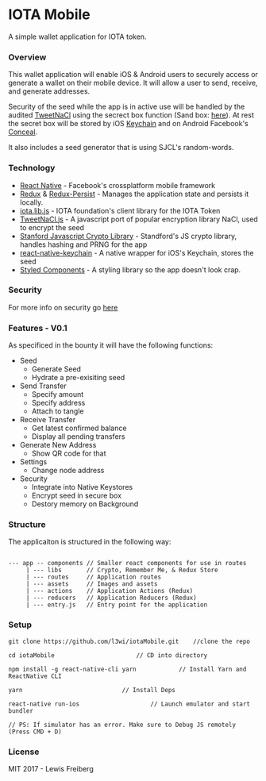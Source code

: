 # IOTA Mobile

A simple wallet application for IOTA token.

### Overview

This wallet application will enable iOS & Android users to securely access or generate a wallet on their mobile device. It will allow a user to send, receive, and generate addresses.

Security of the seed while the app is in active use will be handled by the audited [TweetNaCl](https://github.com/dchest/tweetnacl-js) using the secrect box function (Sand box: [here](https://tweetnacl.js.org/#/secretbox)). At rest the secret box will be stored by iOS [Keychain](https://developer.apple.com/library/content/documentation/Security/Conceptual/keychainServConcepts/iPhoneTasks/iPhoneTasks.html#//apple_ref/doc/uid/TP30000897-CH208-SW1) and on Android Facebook's [Conceal](http://facebook.github.io/conceal/).

It also includes a seed generator that is using SJCL's random-words.

### Technology

- [React Native](https://facebook.github.io/react-native/) - Facebook's crossplatform mobile framework
- [Redux](http://redux.js.org/) & [Redux-Persist](https://github.com/rt2zz/redux-persist) - Manages the application state and persists it locally.
- [iota.lib.js](https://github.com/iotaledger/iota.lib.js) - IOTA foundation's client library for the IOTA Token
- [TweetNaCl.js](https://github.com/dchest/tweetnacl-js) - A javascript port of popular encryption library NaCl, used to encrypt the seed
- [Stanford Javascript Crypto Library](https://github.com/bitwiseshiftleft/sjcl) - Standford's JS crypto library, handles hashing and PRNG for the app
- [react-native-keychain](https://github.com/oblador/react-native-keychain) - A native wrapper for iOS's Keychain, stores the seed
- [Styled Components](https://github.com/styled-components/styled-components) - A styling library so the app doesn't look crap.

### Security

For more info on security go [here](https://github.com/l3wi/iotaMobile/wiki/Security)

### Features - V0.1

As specificed in the bounty it will have the following functions:

- Seed
  - Generate Seed
  - Hydrate a pre-exisiting seed
- Send Transfer
  - Specify amount
  - Specify address
  - Attach to tangle
- Receive Transfer
  - Get latest confirmed balance
  - Display all pending transfers
- Generate New Address
  - Show QR code for that
- Settings
     - Change node address
- Security
     - Integrate into Native Keystores
     - Encrypt seed in secure box
     - Destory memory on Background


### Structure

The applicaiton is structured in the following way:

```

--- app -- components // Smaller react components for use in routes
	 | --- libs 	  // Crypto, Remember Me, & Redux Store 
	 | --- routes	  // Application routes
	 | --- assets	  // Images and assets
	 | --- actions	  // Application Actions (Redux)
	 | --- reducers	  // Application Reducers (Redux)
	 | --- entry.js   // Entry point for the application
```

### Setup
```
git clone https://github.com/l3wi/iotaMobile.git 	//clone the repo

cd iotaMobile  						// CD into directory

npm install -g react-native-cli yarn 			// Install Yarn and ReactNative CLI 

yarn  							// Install Deps

react-native run-ios  					// Launch emulator and start bundler

// PS: If simulator has an error. Make sure to Debug JS remotely (Press CMD + D)
```

### License

MIT 2017 - Lewis Freiberg
